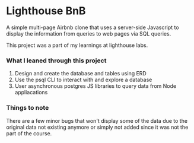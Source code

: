 # Lighthouse BnB

A simple multi-page Airbnb clone that uses a server-side Javascript to display the information from queries to web pages via SQL queries.

This project was a part of my learnings at lighthouse labs.

### What I leaned through this project

1. Design and create the database and tables using ERD
2. Use the psql CLI to interact with and explore a database
3. User asynchronous postgres JS libraries to query data from Node appliacations

### Things to note

There are a few minor bugs that won't display some of the data due to the original data not existing anymore or simply not added since it was not the part of the course.
